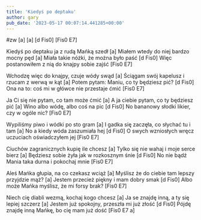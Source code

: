 ```yaml
---
title: 'Kiedyś po deptaku'
author: gary
pub_date: '2023-05-17 00:07:14.441285+00:00'
---
```


#zw
[a]
[a]
[d Fis0]
[Fis0 E7]

Kiedyś po deptaku ja z rudą Mańką szedł [a]
Miałem wtedy do niej bardzo mocny pęd [a]
Miała takie nóżki, że można było paść [d Fis0]
Więc postanowiłem z nią do knajpy sobie zajść [Fis0 E7]

Wchodzę więc do knajpy, czuje wódy swąd [a]
Ściągam swój kapelusz i rzucam z werwą w kąt [a]
Potem pytam: Maniu, co ty będziesz pić? [d Fis0]
Ona na to: coś mi w główce nie przestaje ćmić [Fis0 E7]

Ja Ci się nie pytam, co tam może ćmić [a]
A ja ciebie pytam, co ty będziesz pić [a]
Wino albo wódę, albo coś na pic [d Fis0]
No bananowy słodki likier, czy w ogóle nic? [Fis0 E7]

Wypiliśmy piwo i wódki po sto gram [a]
I gadka się zaczęła, co słychać tu i tam [a]
No a kiedy wóda zaszumiała hej [d Fis0]
O swych wzniosłych wręcz uczuciach oświadczyłem jej [Fis0 E7]

Ciuchów zagranicznych kupię ile chcesz [a]
Tylko się nie wahaj i moje serce bierz [a]
Będziesz sobie żyła jak w rozkosznym śnie [d Fis0]
No nie bądź Mania taka durna i pokochaj mnie [Fis0 E7]

Aleś Mańka głupia, na co czekasz wciąż [a]
Myślisz że do ciebie tam lepszy przyjdzie mąż? [a]
Jestem przecież piękny i mam dobry smak [d Fis0]
Albo może Mańka myślisz, że mi forsy brak? [Fis0 E7]

Niech cię diabli wezmą, kochaj kogo chcesz [a]
Ja se znajdę inną, a ty się lepiej szczerz [a]
Jestem już spokojny, przeszła mi już złość [d Fis0]
Pójdę znajdę inną Mańkę, bo cię mam już dość [Fis0 E7 a]